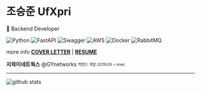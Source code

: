 <!--
**Jo-Seungjun/Jo-Seungjun** is a ✨ _special_ ✨ repository because its `README.md` (this file) appears on your GitHub profile.

Here are some ideas to get you started:

- 🔭 I’m currently working on ...
- 🌱 I’m currently learning ...
- 👯 I’m looking to collaborate on ...
- 🤔 I’m looking for help with ...
- 💬 Ask me about ...
- 📫 How to reach me: ...
- 😄 Pronouns: ...
- ⚡ Fun fact: ...
-->

# 조승준 UfXpri
👥 Backend Developer

![Python](https://img.shields.io/badge/python-3670A0?style=for-the-badge&logo=python&logoColor=ffdd54)
![FastAPI](https://img.shields.io/badge/FastAPI-005571?style=for-the-badge&logo=fastapi)
![Swagger](https://img.shields.io/badge/-Swagger-%23Clojure?style=for-the-badge&logo=swagger&logoColor=white)
![AWS](https://img.shields.io/badge/AWS-%23FF9900.svg?style=for-the-badge&logo=amazon-aws&logoColor=white)
![Docker](https://img.shields.io/badge/docker-%230db7ed.svg?style=for-the-badge&logo=docker&logoColor=white)
![RabbitMQ](https://img.shields.io/badge/Rabbitmq-FF6600?style=for-the-badge&logo=rabbitmq&logoColor=white)

more info **[COVER LETTER](https://github.com/ufxpri/UfXpri/blob/main/COVER_LETTER)** | **[RESUME](https://github.com/ufxpri/UfXpri/blob/main/RESUME.md)**

**지와이네트웍스** @GYnetworks <sub><sup>백엔드 개발 (2019.09 ~ now)</sup></sub>  

---

![github stats](https://github-readme-stats.vercel.app/api?username=ufxpri&theme=dark)

